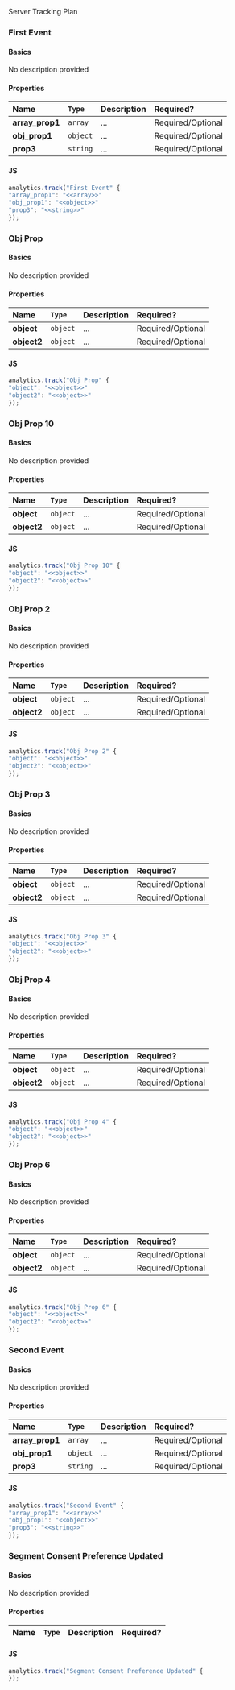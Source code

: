 Server Tracking Plan



### First Event

<!-- tabs:start -->
#### **Basics**

No description provided
#### **Properties**

|**Name** | `Type` | Description | Required?|
| :--- | :--- | :--- | :---|
|**array_prop1** | `array` |...|Required/Optional|
|**obj_prop1** | `object` |...|Required/Optional|
|**prop3** | `string` |...|Required/Optional|
#### **JS**

```javascript
analytics.track("First Event" {
"array_prop1": "<<array>>"
"obj_prop1": "<<object>>"
"prop3": "<<string>>"
});
``` 

<!-- tabs:end -->

<!-- panels:end -->



### Obj Prop

<!-- tabs:start -->
#### **Basics**

No description provided
#### **Properties**

|**Name** | `Type` | Description | Required?|
| :--- | :--- | :--- | :---|
|**object** | `object` |...|Required/Optional|
|**object2** | `object` |...|Required/Optional|
#### **JS**

```javascript
analytics.track("Obj Prop" {
"object": "<<object>>"
"object2": "<<object>>"
});
``` 

<!-- tabs:end -->

<!-- panels:end -->



### Obj Prop 10

<!-- tabs:start -->
#### **Basics**

No description provided
#### **Properties**

|**Name** | `Type` | Description | Required?|
| :--- | :--- | :--- | :---|
|**object** | `object` |...|Required/Optional|
|**object2** | `object` |...|Required/Optional|
#### **JS**

```javascript
analytics.track("Obj Prop 10" {
"object": "<<object>>"
"object2": "<<object>>"
});
``` 

<!-- tabs:end -->

<!-- panels:end -->



### Obj Prop 2

<!-- tabs:start -->
#### **Basics**

No description provided
#### **Properties**

|**Name** | `Type` | Description | Required?|
| :--- | :--- | :--- | :---|
|**object** | `object` |...|Required/Optional|
|**object2** | `object` |...|Required/Optional|
#### **JS**

```javascript
analytics.track("Obj Prop 2" {
"object": "<<object>>"
"object2": "<<object>>"
});
``` 

<!-- tabs:end -->

<!-- panels:end -->



### Obj Prop 3

<!-- tabs:start -->
#### **Basics**

No description provided
#### **Properties**

|**Name** | `Type` | Description | Required?|
| :--- | :--- | :--- | :---|
|**object** | `object` |...|Required/Optional|
|**object2** | `object` |...|Required/Optional|
#### **JS**

```javascript
analytics.track("Obj Prop 3" {
"object": "<<object>>"
"object2": "<<object>>"
});
``` 

<!-- tabs:end -->

<!-- panels:end -->



### Obj Prop 4

<!-- tabs:start -->
#### **Basics**

No description provided
#### **Properties**

|**Name** | `Type` | Description | Required?|
| :--- | :--- | :--- | :---|
|**object** | `object` |...|Required/Optional|
|**object2** | `object` |...|Required/Optional|
#### **JS**

```javascript
analytics.track("Obj Prop 4" {
"object": "<<object>>"
"object2": "<<object>>"
});
``` 

<!-- tabs:end -->

<!-- panels:end -->



### Obj Prop 6

<!-- tabs:start -->
#### **Basics**

No description provided
#### **Properties**

|**Name** | `Type` | Description | Required?|
| :--- | :--- | :--- | :---|
|**object** | `object` |...|Required/Optional|
|**object2** | `object` |...|Required/Optional|
#### **JS**

```javascript
analytics.track("Obj Prop 6" {
"object": "<<object>>"
"object2": "<<object>>"
});
``` 

<!-- tabs:end -->

<!-- panels:end -->



### Second Event

<!-- tabs:start -->
#### **Basics**

No description provided
#### **Properties**

|**Name** | `Type` | Description | Required?|
| :--- | :--- | :--- | :---|
|**array_prop1** | `array` |...|Required/Optional|
|**obj_prop1** | `object` |...|Required/Optional|
|**prop3** | `string` |...|Required/Optional|
#### **JS**

```javascript
analytics.track("Second Event" {
"array_prop1": "<<array>>"
"obj_prop1": "<<object>>"
"prop3": "<<string>>"
});
``` 

<!-- tabs:end -->

<!-- panels:end -->



### Segment Consent Preference Updated

<!-- tabs:start -->
#### **Basics**

No description provided
#### **Properties**

|**Name** | `Type` | Description | Required?|
| :--- | :--- | :--- | :---|
#### **JS**

```javascript
analytics.track("Segment Consent Preference Updated" {
});
``` 

<!-- tabs:end -->

<!-- panels:end -->
